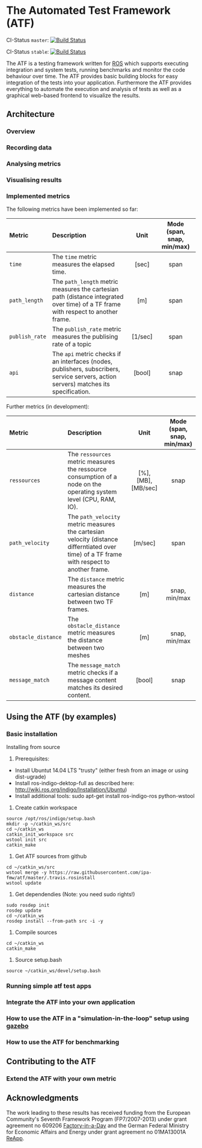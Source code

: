 # The Automated Test Framework (ATF)

CI-Status ```master```: [![Build Status](https://travis-ci.org/ipa-fmw/atf.svg?branch=master)](https://travis-ci.org/ipa-fmw/atf)

CI-Status ```stable```: [![Build Status](https://travis-ci.org/ipa-fmw/atf.svg?branch=stable)](https://travis-ci.org/ipa-fmw/atf)

The ATF is a testing framework written for [ROS](http://www.ros.org/) which supports executing integration and system tests, running benchmarks and monitor the code behaviour over time. The ATF provides basic building blocks for easy integration of the tests into your application. Furthermore the ATF provides everything to automate the execution and analysis of tests as well as a graphical web-based frontend to visualize the results.

## Architecture
### Overview
### Recording data
### Analysing metrics
### Visualising results
### Implemented metrics
The following metrics have been implemented so far:

| Metric        | Description   | Unit  | Mode (span, snap, min/max) |
|:--------------|:--------------|:-----:|:--------------------------:|
| ```time```    | The ```time``` metric measures the elapsed time. | [sec] | span |
| ```path_length```      | The ```path_length``` metric measures the cartesian path (distance integrated over time) of a TF frame with respect to another frame.    |  [m] | span |
| ```publish_rate``` | The ```publish_rate``` metric measures the publising rate of a topic   | [1/sec] | span |
| ```api``` | The ```api``` metric checks if an interfaces (nodes, publishers, subscribers, service servers, action servers) matches its specification. | [bool] | snap |

Further metrics (in development):

| Metric        | Description   | Unit  | Mode (span, snap, min/max) |
| :------------ |:--------------| :----:|:--------------------------:|
| ```ressources```    | The ```ressources``` metric measures the ressource consumption of a node on the operating system level (CPU, RAM, IO). | [%], [MB], [MB/sec] | snap |
| ```path_velocity```      | The ```path_velocity``` metric measures the cartesian velocity (distance differntiated over time) of a TF frame with respect to another frame.    |  [m/sec] | span |
| ```distance```      | The ```distance``` metric measures the cartesian distance between two TF frames.    |  [m] | snap, min/max |
| ```obstacle_distance``` | The ```obstacle_distance``` metric measures the distance between two meshes   | [m] | snap, min/max |
| ```message_match``` | The ```message_match``` metric checks if a message content matches its desired content. | [bool] | snap |

## Using the ATF (by examples)
### Basic installation
Installing from source

1. Prerequisites:
  * Install Ubuntut 14.04 LTS "trusty" (either fresh from an image or using dist-ugrade)
  * Install ros-indigo-dektop-full as described here: http://wiki.ros.org/indigo/Installation/Ubuntu)
  * Install additional tools: sudo apt-get install ros-indigo-ros python-wstool

1. Create catkin workspace

```
source /opt/ros/indigo/setup.bash
mkdir -p ~/catkin_ws/src
cd ~/catkin_ws
catkin_init_workspace src
wstool init src
catkin_make
```

1. Get ATF sources from github
```
cd ~/catkin_ws/src
wstool merge -y https://raw.githubusercontent.com/ipa-fmw/atf/master/.travis.rosinstall
wstool update
```

1. Get dependendies
(Note: you need sudo rights!)
```
sudo rosdep init
rosdep update
cd ~/catkin_ws
rosdep install --from-path src -i -y
```

1. Compile sources
```
cd ~/catkin_ws
catkin_make
```

1. Source setup.bash
```
source ~/catkin_ws/devel/setup.bash
```


### Running simple atf test apps
### Integrate the ATF into your own application
### How to use the ATF in a "simulation-in-the-loop" setup using [gazebo](http://gazebosim.org/)
### How to use the ATF for benchmarking

## Contributing to the ATF
### Extend the ATF with your own metric

## Acknowledgments
The work leading to these results has received funding from the European Community's Seventh Framework Program (FP7/2007-2013) under grant agreement no 609206 [Factory-in-a-Day](http://www.factory-in-a-day.eu/) and the German Federal Ministry for Economic Affairs and Energy under grant agreement no 01MA13001A [ReApp](http://www.reapp-projekt.de/).
